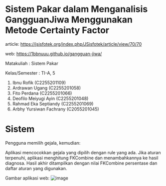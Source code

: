 # Sistem Pakar dalam Menganalisis GangguanJiwa Menggunakan Metode Certainty Factor
article: https://jsisfotek.org/index.php/JSisfotek/article/view/70/70

web: https://1bbnuuu.github.io/gangguan-jiwa/

Matakuliah	: Sistem Pakar

Kelas/Semester	: TI-A, 5

1. Ibnu Rofik (C2255201109)
2. Ardrawan Ugang (C2255201058)
3. Fito Perdana (C2255201066)
4. Deofilo Meiyugi Ayin (C2255201048)
5. Rahmad Eka Septiandy (C2255201069)
6. Arbhy Yursiwan Fachrany (C2055201045)

# Sistem

Pengguna memilih gejala, kemudian:

Aplikasi mencocokkan gejala yang dipilih dengan rule yang ada.
Jika aturan terpenuhi, aplikasi menghitung FKCombine dan menambahkannya ke hasil diagnosa.
Hasil akhir ditampilkan dengan nilai FKCombine persentase dan daftar aturan yang digunakan.

Gambar aplikasi web:
![image](https://github.com/user-attachments/assets/f5b14622-bdf9-48c7-a83e-2c2d95329d8a)
